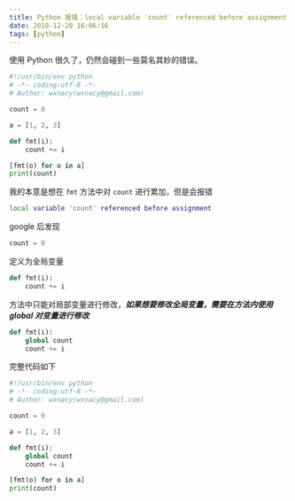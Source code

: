 ```yaml
---
title: Python 报错：local variable 'count' referenced before assignment
date: 2018-12-20 16:06:16
tags: [python]
---
```


使用 Python 很久了，仍然会碰到一些莫名其妙的错误。

<!-- more --><!-- toc -->

```python
#!/usr/bin/env python
# -*- coding:utf-8 -*-
# Author: wxnacy(wxnacy@gmail.com)

count = 0

a = [1, 2, 3]

def fmt(i):
    count += i

[fmt(o) for o in a]
print(count)
```

我的本意是想在 `fmt` 方法中对 `count` 进行累加，但是会报错

```bash
local variable 'count' referenced before assignment
```

google 后发现

```python
count = 0
```

定义为全局变量

```python
def fmt(i):
    count += i
```

方法中只能对局部变量进行修改，***如果想要修改全局变量，需要在方法内使用 global 对变量进行修改***

```python
def fmt(i):
    global count
    count += i
```

完整代码如下

```python
#!/usr/bin/env python
# -*- coding:utf-8 -*-
# Author: wxnacy(wxnacy@gmail.com)

count = 0

a = [1, 2, 3]

def fmt(i):
    global count
    count += i

[fmt(o) for o in a]
print(count)
```
